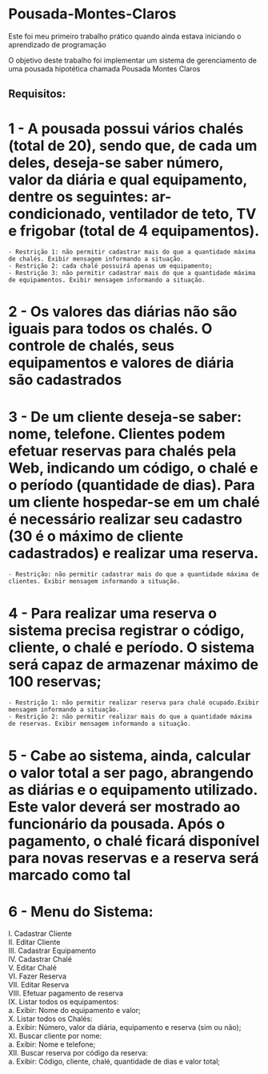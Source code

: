 # Pousada-Montes-Claros
Este foi meu primeiro trabalho prático quando ainda estava iniciando o aprendizado de programação<br>

O objetivo deste trabalho foi implementar um sistema de gerenciamento de uma pousada hipotética chamada Pousada Montes Claros<br>

## Requisitos:<br>
  # 1 - A pousada possui vários chalés (total de 20), sendo que, de cada um deles, deseja-se saber número, valor da diária e qual equipamento, dentre os seguintes: ar-condicionado, ventilador de teto, TV e frigobar (total de 4 equipamentos).
    - Restrição 1: não permitir cadastrar mais do que a quantidade máxima de chalés. Exibir mensagem informando a situação.
    - Restrição 2: cada chalé possuirá apenas um equipamento;
    - Restrição 3: não permitir cadastrar mais do que a quantidade máxima de equipamentos. Exibir mensagem informando a situação.
    
  # 2 - Os valores das diárias não são iguais para todos os chalés. O controle de chalés, seus equipamentos e valores de diária são cadastrados
  
  # 3 -  De um cliente deseja-se saber: nome, telefone. Clientes podem efetuar reservas para chalés pela Web, indicando um código, o chalé e o período (quantidade de dias). Para um cliente hospedar-se em um chalé é necessário realizar seu cadastro (30 é o máximo de cliente cadastrados) e realizar uma reserva.
    - Restrição: não permitir cadastrar mais do que a quantidade máxima de clientes. Exibir mensagem informando a situação.

  # 4 - Para realizar uma reserva o sistema precisa registrar o código, cliente, o chalé e período. O sistema será capaz de armazenar máximo de 100 reservas;
    - Restrição 1: não permitir realizar reserva para chalé ocupado.Exibir mensagem informando a situação.
    - Restrição 2: não permitir realizar mais do que a quantidade máxima de reservas. Exibir mensagem informando a situação.

  # 5 - Cabe ao sistema, ainda, calcular o valor total a ser pago, abrangendo as diárias e o equipamento utilizado. Este valor deverá ser mostrado ao funcionário da pousada. Após o pagamento, o chalé ficará disponível para novas reservas e a reserva será marcado como tal

  # 6 - Menu do Sistema:
I. Cadastrar Cliente <br>
II. Editar Cliente <br>
III. Cadastrar Equipamento <br>
IV. Cadastrar Chalé <br>
V. Editar Chalé <br>
VI. Fazer Reserva <br>
VII. Editar Reserva <br>
VIII. Efetuar pagamento de reserva <br>
IX. Listar todos os equipamentos: <br>
  a. Exibir: Nome do equipamento e valor; <br>
X. Listar todos os Chalés: <br>
  a. Exibir: Número, valor da diária, equipamento e reserva (sim ou não); <br>
XI. Buscar cliente por nome: <br>
  a. Exibir: Nome e telefone; <br>
XII. Buscar reserva por código da reserva: <br>
  a. Exibir: Código, cliente, chalé, quantidade de dias e valor total; <br>

